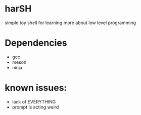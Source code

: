 # harSH
simple toy shell for learning more about low level programming
# Dependencies
* gcc
* meson
* ninja

# known issues:
* lack of EVERYTHING
* prompt is acting weird
